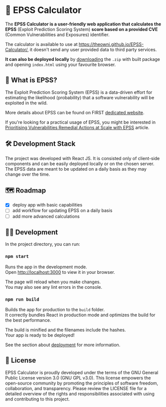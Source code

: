 # 🔢 EPSS Calculator

The **EPSS Calculator is a user-friendly web application that calculates the EPSS** (Exploit Prediction Scoring System) **score based on a provided CVE** (Common Vulnerabilities and Exposures) identifier.

The calculator is available to use at https://theowni.github.io/EPSS-Calculator/, it doesn't send any user provided data to third party services.

**It can also be deployed locally** by [downloading](https://github.com/theowni/EPSS-Calculator/archive/refs/heads/gh-pages.zip) the `.zip` with built package and opening `index.html` using your favourite browser.

## 👾 What is EPSS?

The Exploit Prediction Scoring System (EPSS) is a data-driven effort for estimating the likelihood (probability) that a software vulnerability will be exploited in the wild.

More details about EPSS can be found on FIRST [dedicated website](https://www.first.org/epss/model).

If you're looking for a practical usage of EPSS, you might be interested in [Prioritising Vulnerabilities Remedial Actions at Scale with EPSS](https://devsec-blog.com/2024/04/prioritising-vulnerabilities-remedial-actions-at-scale-with-epss/) article.



## 🛠️ Development Stack

The project was developed with React JS. It is consisted only of client-side components and can be easily deployed locally or on the chosen server. The EPSS data are meant to be updated on a daily basis as they may change over the time.

## 🗺️ Roadmap

- [x] deploy app with basic capabilities
- [ ] add workflow for updating EPSS on a daily basis
- [ ] add more advanced calculations

## 👨‍💻 Development

In the project directory, you can run:

### `npm start`

Runs the app in the development mode.\
Open [http://localhost:3000](http://localhost:3000) to view it in your browser.

The page will reload when you make changes.\
You may also see any lint errors in the console.

### `npm run build`

Builds the app for production to the `build` folder.\
It correctly bundles React in production mode and optimizes the build for the best performance.

The build is minified and the filenames include the hashes.\
Your app is ready to be deployed!

See the section about [deployment](https://facebook.github.io/create-react-app/docs/deployment) for more information.


## 🧾 License
EPSS Calculator is proudly developed under the terms of the GNU General Public License version 3.0 (GNU GPL v3.0). This license empowers the open-source community by promoting the principles of software freedom, collaboration, and transparency. Please review the LICENSE file for a detailed overview of the rights and responsibilities associated with using and contributing to this project.

